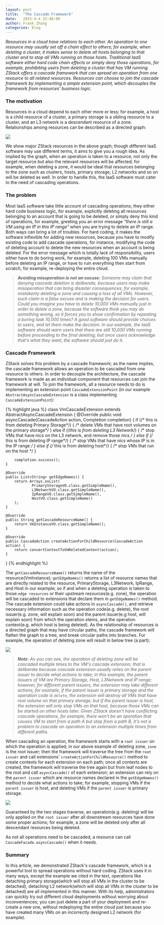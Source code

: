 ```yaml
---
layout: post
title:  "The Cascade Framework"
date:   2015-4-4 15:48:00
author: Frank Zhang
categories: blog
---
```


*Resources in a cloud have relations to each other. An operation to one resource may usually set off a chain
effect to others; for example, when deleting a cluster, it makes sense to delete all hosts belonging to that
cluster and to stop all VMs running on those hosts. Traditional IaaS software either hard code chain effects
or simply deny those operations, for example, prohibiting users from deleting a cluster that has VM running. ZStack offers
a cascade framework that can spread an operation from one resource to all related resources. Resources can choose to join
the cascade framework by implementing a simple extension point, which decouples the framework from resources' business logic.*

### The motivation

Resources in a cloud depend to each other more or less; for example, a host is a child resource
of a cluster, a primary storage is a sibling resource to a cluster, and an L3 network is a descendant resource of a zone. Relationships
among resources can be described as a directed graph:

<img src="../../images/blogs/scalability/cascade1.png" class="center-img img-responsive">

We show major ZStack resources in the above graph; though different IaaS software may use different terms, it aims to give you
a rough idea. As implied by the graph, when an operation is taken to a resource, not only the target resource but also the relevant
resources will be affected; for example, when deleting a zone, it would be ideal that resources belonging to the zone such as
clusters, hosts, primary storage, L2 networks and so on will be deleted as well. In order to handle this, the IaaS software must
cater to the need of cascading operations.


### The problem

Most IaaS software take little account of cascading operations; they either hard code business logic, for example,
explicitly deleting all resources belonging to an account that is going to be deleted, or simply deny this kind of operations,
for example, greeting you an error message *"there is still a VM using an IP in this IP range"* when you are trying to delete
an IP range. Both ways can bring a lot of troubles. For hard coding, it makes the software inflexible for adding new resources,
because you have to modify existing code to add cascade operations, for instance, modifying the code of deleting account to
delete the new resources when an account is being deleted. For the error message which is totally lack of responsibility, users
either have to do boring work, for example, deleting 100 VMs manually before deleting an IP range, or have to ruin everything
then start from scratch, for example, re-deploying the entire cloud. 

>***Avoiding misoperation is not an excuse**: Someone may claim that denying cascade deletion is deliberate, because users
may make misoperation that can bring disaster consequences; for example, mistakenly deleting a zone and causing a loss of all VMs.
However, such claim is a false excuse and is making the decision for users. Could you imagine you have to delete 10,000 VMs manually
just in order to delete a zone, because the software think you may do something wrong, so it forces you to show confirmation by
repeating a boring task 10,000 times? A good software should provide choices to users, and let them make the decision. In our example,
the IaaS software should warn users that there are still 10,000 VMs running before proceeding to the final deleting; but once users acknowledge
that's what they want, the software should just do it.*

### Cascade Framework

ZStack solves this problem by a cascade framework; as the name implies, the cascade framework allows an operation to be cascaded
from one resource to others. In order to decouple the architecture, the cascade framework is made as an individual component
that resources can join the framework at will. To join the framework, all a resource needs to do is implementing an extension point
`CascadeExtensionPoint` (in our example `AbstractAsyncCascadeExtension` is a class implementing `CascadeExtensionPoint`):

{% highlight java %}
class VmCascadeExtension extends AbstractAsyncCascadeExtension {
    @Override
    public void asyncCascade(CascadeAction action, Completion completion) {
        if (/* this is from deleting Primary Storage*/) {
            /* delete VMs that have root volumes on the primary storage*/
        } else if (/*this is from deleting L3 Network*/) {
            /* stop VMs that have nics on the L3 network, and remove those nics */
        } else if (/* this is from deleting IP range*/) {
            /* stop VMs that have nics whose IP is in the IP range */
        } else if (/* this is from deleting host*/) {
            /* stop VMs that run on the host */
        }

        completion.success();
    }

    @Override
    public List<String> getEdgeNames() {
        return Arrays.asList(
                PrimaryStorageVO.class.getSimpleName(),
                L3NetworkVO.class.getSimpleName(),
                IpRangeVO.class.getSimpleName(),
                HostVO.class.getSimpleName()
        );
    }

    @Override
    public String getCascadeResourceName() {
        return VmInstanceVO.class.getSimpleName();
    }

    @Override
    public CascadeAction createActionForChildResource(CascadeAction action) {
        return convertContextToVmRelatedContext(action);
    }
}
{% endhighlight %}

The `getCascadeResourceName()` returns the name of the resource(VmInstance); `getEdgeNames()` returns a list of resource names that are directly
related to the resource, PrimaryStorage, L3Network, IpRange, and Host in our example; so if and when a deleting operation is taken to
those `edge resources` or their upstream resources(e.g. zone), the operation will be cascaded to extensions that declare them in `getEdgeNames()`
method. The cascade extension could take actions in `asyncCascade()`, and retrieve necessary information such as the operation code(e.g. delete),
the root issuer(e.g. zone, will explain soon) and the parent issuer(e.g host, will explain soon) from which the operation stems,
and the operation context(e.g. which host is being deleted). As the relationship of resources is a directed graph that may have circular paths, the
cascade framework will flatten the graph to a tree, and break circular paths into branches. For example, the operation of deleting zone will
result in below tree (a part):

<img src="../../images/blogs/scalability/cascade2.png" class="center-img img-responsive">

>***Note**: As you can see, the operation of deleting zone will be cascaded multiple times to the VM's cascade extension; that is deliberate
because cascade extension usually relies on the parent issuer to decide what actions to take; in this example, the parent issuers
of VM are Primary Storage, Host, L3Network and IP range; however, for different parent issuers, the extension may take different actions; for example,
if the parent issuer is primary storage and the operation code is `delete`, the extension will destroy all VMs that have root volume on that primary storage;
but if the parent issuer is host, the extension will only stop VMs on that host, because those VMs can be started on other hosts later. Given
ZStack doesn't have conflicting cascade operations, for example, there won't be an operation that causes VM to start from a path A but
stop from a path B, it's not a problem to cascade an operation to an extension multiple times from different paths.*

When cascading an operation, the framework starts with a `root issuer` on which the operation is applied; in our above example of deleting
zone, `zone` is the root issuer; then the framework will traverse the tree from the `root issuer` and call extensions' `createActionForChildResource()` method
to create contexts for each extension on each path; once all contexts are created, the framework will traverse the tree again but
from leaf nodes to the root and call `asyncCascade()` of each extension; an extension can rely on the `parent issuer` which are resource names declared in
the `getEdgeNames()` method to decide what actions to take; for example, stopping VMs if the `parent issuer` is host, and deleting VMs if the `parent issuer` is primary storage.

<img src="../../images/blogs/scalability/cascade3.png" class="center-img img-responsive">

Guaranteed by the two stages traverse, an operation(e.g. deleting) will be only applied on the `root issuer` after all downstream resources have
done some proper actions; for example, a zone will be deleted only after all descendant resources being deleted. 

As not all operations need to be cascaded, a resource can call `CascadeFacade.asyncCascade()` when it needs.


### Summary

In this article, we demonstrated ZStack's cascade framework, which is a powerful tool to spread operations without hard coding. ZStack uses it in
many ways, except the example we cited in the text, operations like detaching primary storage(which will stop all VMs in the cluster to
be detached), detaching L2 network(which will stop all VMs in the cluster to be detached) are all implemented in this manner. With its help,
administrators can quickly try out different cloud deployments without worrying about inconveniences; you can just delete a part of your deployment
and re-create a new one, without redeploying the entire cloud just because you have created many VMs on an incorrectly designed L2 network (for example).



